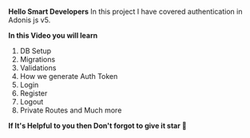 **Hello Smart Developers** In this project I have covered authentication in Adonis js v5.

**In this Video you will learn**

1. DB Setup
2. Migrations
3. Validations
4. How we generate Auth Token
5. Login
6. Register
7. Logout
8. Private Routes and Much more


**If It's Helpful to you then Don't forgot to give it star 🌟**
